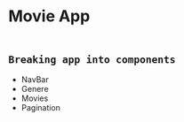 # Movie App
    

<h2>
<code>
Breaking app into components 
</code>
</h2>


<ul>
<li> NavBar </li>
<li> Genere</li>
<li> Movies</li>
<li> Pagination</li>
